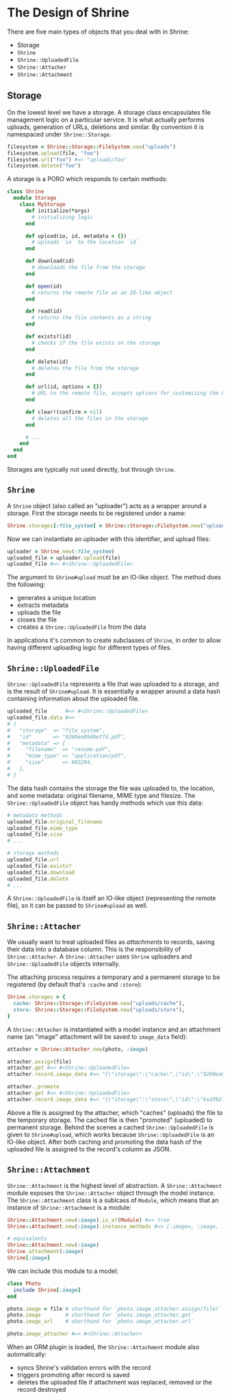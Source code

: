 # The Design of Shrine

There are five main types of objects that you deal with in Shrine:

* Storage
* `Shrine`
* `Shrine::UploadedFile`
* `Shrine::Attacher`
* `Shrine::Attachment`

## Storage

On the lowest level we have a storage. A storage class encapsulates file
management logic on a particular service. It is what actually performs uploads,
generation of URLs, deletions and similar. By convention it is namespaced under
`Shrine::Storage`.

```rb
filesystem = Shrine::Storage::FileSystem.new("uploads")
filesystem.upload(file, "foo")
filesystem.url("foo") #=> "uploads/foo"
filesystem.delete("foo")
```

A storage is a PORO which responds to certain methods:

```rb
class Shrine
  module Storage
    class MyStorage
      def initialize(*args)
        # initializing logic
      end

      def upload(io, id, metadata = {})
        # uploads `io` to the location `id`
      end

      def download(id)
        # downloads the file from the storage
      end

      def open(id)
        # returns the remote file as an IO-like object
      end

      def read(id)
        # returns the file contents as a string
      end

      def exists?(id)
        # checks if the file exists on the storage
      end

      def delete(id)
        # deletes the file from the storage
      end

      def url(id, options = {})
        # URL to the remote file, accepts options for customizing the URL
      end

      def clear!(confirm = nil)
        # deletes all the files in the storage
      end

      # ...
    end
  end
end
```

Storages are typically not used directly, but through `Shrine`.

## `Shrine`

A `Shrine` object (also called an "uploader") acts as a wrapper around a
storage. First the storage needs to be registered under a name:

```rb
Shrine.storages[:file_system] = Shrine::Storage::FileSystem.new("uploads")
```

Now we can instantiate an uploader with this identifier, and upload files:

```rb
uploader = Shrine.new(:file_system)
uploaded_file = uploader.upload(file)
uploaded_file #=> #<Shrine::UploadedFile>
```

The argument to `Shrine#upload` must be an IO-like object. The method does the
following:

* generates a unique location
* extracts metadata
* uploads the file
* closes the file
* creates a `Shrine::UploadedFile` from the data

In applications it's common to create subclasses of `Shrine`, in order to allow
having different uploading logic for different types of files.

## `Shrine::UploadedFile`

`Shrine::UploadedFile` represents a file that was uploaded to a storage, and is
the result of `Shrine#upload`. It is essentially a wrapper around a data hash
containing information about the uploaded file.

```rb
uploaded_file      #=> #<Shrine::UploadedFile>
uploaded_file.data #=>
# {
#   "storage"  => "file_system",
#   "id"       => "9260ea09d8effd.pdf",
#   "metadata" => {
#     "filename"  => "resume.pdf",
#     "mime_type" => "application/pdf",
#     "size"      => 983294,
#   },
# }
```

The data hash contains the storage the file was uploaded to, the location, and
some metadata: original filename, MIME type and filesize. The
`Shrine::UploadedFile` object has handy methods which use this data:

```rb
# metadata methods
uploaded_file.original_filename
uploaded_file.mime_type
uploaded_file.size
# ...

# storage methods
uploaded_file.url
uploaded_file.exists?
uploaded_file.download
uploaded_file.delete
# ...
```

A `Shrine::UploadedFile` is itself an IO-like object (representing the
remote file), so it can be passed to `Shrine#upload` as well.

## `Shrine::Attacher`

We usually want to treat uploaded files as *attachments* to records, saving
their data into a database column. This is the responsibility of
`Shrine::Attacher`. A `Shrine::Attacher` uses `Shrine` uploaders and
`Shrine::UploadedFile` objects internally.

The attaching process requires a temporary and a permanent storage to be
registered (by default that's `:cache` and `:store`):

```rb
Shrine.storages = {
  cache: Shrine::Storage::FileSystem.new("uploads/cache"),
  store: Shrine::Storage::FileSystem.new("uploads/store"),
}
```

A `Shrine::Attacher` is instantiated with a model instance and an attachment
name (an "image" attachment will be saved to `image_data` field):

```rb
attacher = Shrine::Attacher.new(photo, :image)

attacher.assign(file)
attacher.get #=> #<Shrine::UploadedFile>
attacher.record.image_data #=> "{\"storage\":\"cache\",\"id\":\"9260ea09d8effd.jpg\",\"metadata\":{...}}"

attacher._promote
attacher.get #=> #<Shrine::UploadedFile>
attacher.record.image_data #=> "{\"storage\":\"store\",\"id\":\"ksdf02lr9sf3la.jpg\",\"metadata\":{...}}"
```

Above a file is assigned by the attacher, which "caches" (uploads) the file to
the temporary storage. The cached file is then "promoted" (uploaded) to
permanent storage. Behind the scenes a cached `Shrine::UploadedFile` is given
to `Shrine#upload`, which works because `Shrine::UploadedFile` is an IO-like
object. After both caching and promoting the data hash of the uploaded file is
assigned to the record's column as JSON.

## `Shrine::Attachment`

`Shrine::Attachment` is the highest level of abstraction. A
`Shrine::Attachment` module exposes the `Shrine::Attacher` object through the
model instance. The `Shrine::Attachment` class is a sublcass of `Module`, which
means that an instance of `Shrine::Attachment` is a module:

```rb
Shrine::Attachment.new(:image).is_a?(Module) #=> true
Shrine::Attachment.new(:image).instance_methods #=> [:image=, :image, :image_url, :image_attacher]

# equivalents
Shrine::Attachment.new(:image)
Shrine.attachment(:image)
Shrine[:image]
```

We can include this module to a model:

```rb
class Photo
  include Shrine[:image]
end
```
```rb
photo.image = file # shorthand for `photo.image_attacher.assign(file)`
photo.image        # shorthand for `photo.image_attacher.get`
photo.image_url    # shorthand for `photo.image_attacher.url`

photo.image_attacher #=> #<Shrine::Attacher>
```

When an ORM plugin is loaded, the `Shrine::Attachment` module also
automatically:

* syncs Shrine's validation errors with the record
* triggers promoting after record is saved
* deletes the uploaded file if attachment was replaced, removed or the record
  destroyed
